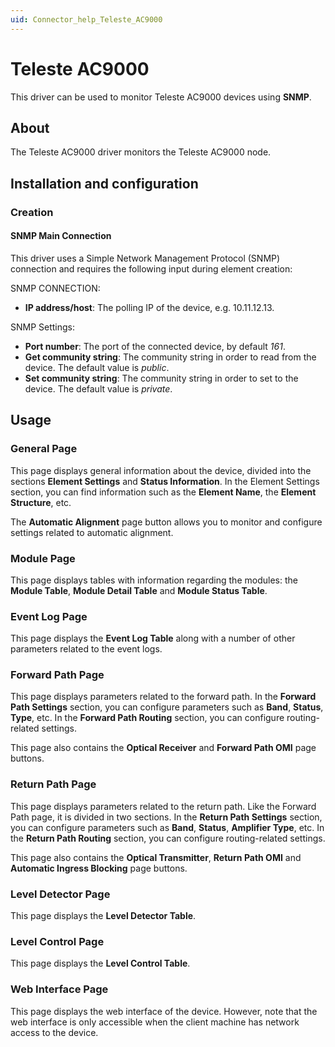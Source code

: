 ```yaml
---
uid: Connector_help_Teleste_AC9000
---
```


# Teleste AC9000

This driver can be used to monitor Teleste AC9000 devices using **SNMP**.

## About

The Teleste AC9000 driver monitors the Teleste AC9000 node.

## Installation and configuration

### Creation

#### SNMP Main Connection

This driver uses a Simple Network Management Protocol (SNMP) connection and requires the following input during element creation:

SNMP CONNECTION:

- **IP address/host**: The polling IP of the device, e.g. 10.11.12.13.

SNMP Settings:

- **Port number**: The port of the connected device, by default *161*.
- **Get community string**: The community string in order to read from the device. The default value is *public*.
- **Set community string**: The community string in order to set to the device. The default value is *private*.

## Usage

### General Page

This page displays general information about the device, divided into the sections **Element Settings** and **Status Information**. In the Element Settings section, you can find information such as the **Element Name**, the **Element Structure**, etc.

The **Automatic Alignment** page button allows you to monitor and configure settings related to automatic alignment.

### Module Page

This page displays tables with information regarding the modules: the **Module Table**, **Module Detail Table** and **Module Status Table**.

### Event Log Page

This page displays the **Event Log Table** along with a number of other parameters related to the event logs.

### Forward Path Page

This page displays parameters related to the forward path. In the **Forward Path Settings** section, you can configure parameters such as **Band**, **Status**, **Type**, etc. In the **Forward Path Routing** section, you can configure routing-related settings.

This page also contains the **Optical Receiver** and **Forward Path OMI** page buttons.

### Return Path Page

This page displays parameters related to the return path. Like the Forward Path page, it is divided in two sections. In the **Return Path Settings** section, you can configure parameters such as **Band**, **Status**, **Amplifier Type**, etc. In the **Return Path Routing** section, you can configure routing-related settings.

This page also contains the **Optical Transmitter**, **Return Path OMI** and **Automatic Ingress Blocking** page buttons.

### Level Detector Page

This page displays the **Level Detector Table**.

### Level Control Page

This page displays the **Level Control Table**.

### Web Interface Page

This page displays the web interface of the device. However, note that the web interface is only accessible when the client machine has network access to the device.
